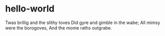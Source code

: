 # hello-world
Twas brillig and the slithy toves
Did gyre and gimble in the wabe;
All mimsy were the borogoves,
And the mome raths outgrabe.
